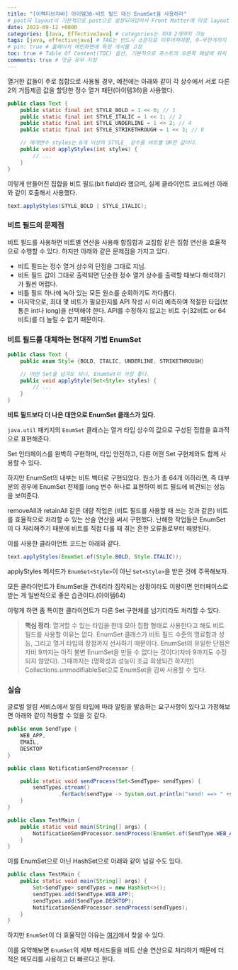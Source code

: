 ```yaml
---
title: "[이펙티브자바] 아이템36-비트 필드 대신 EnumSet을 사용하라"
# post의 layout이 기본적으로 post으로 설정되어있어서 Front Matter에 따로 layout변수를 만들어 주지 않아도 된다.
date: 2022-09-12 +0800
categories: [Java, EffectiveJava] # categories는 최대 2개까지 가능
tags: [java, effectivejava] # TAG는 반드시 소문자로 이루어져야함, 0~무한개까지 지정 가능
# pin: true # 홈페이지 메인화면에 특정 게시물 고정
toc: true # Table Of Content(TOC) 옵션, 기본적으로 포스트의 오른쪽 패널에 위치
comments: true # 댓글 유무 지정
---
```


열거한 값들이 주로 집합으로 사용될 경우, 예전에는 아래와 같이 각 상수에서 서로 다른 2의 거듭제곱 값을 할당한 정수 열거 패턴(아이템36)을 사용했다.

```java
public class Text {
    public static final int STYLE_BOLD = 1 << 0; // 1
    public static final int STYLE_ITALIC = 1 << 1; // 2
    public static final int STYLE_UNDERLINE = 1 << 2; // 4
    public static final int STYLE_STRIKETHROUGH = 1 << 3; // 8

    // 매개변수 styles는 0개 이상의 STYLE_ 상수를 비트별 OR한 값이다.
    public void applyStyles(int styles) {
        // ...
    }
}
```

이렇게 만들어진 집합을 비트 필드(bit field)라 했으며, 실제 클라이언트 코드에선 아래와 같이 호출해서 사용했다.

```java
text.applyStyles(STYLE_BOLD | STYLE_ITALIC);
```

### 비트 필드의 문제점
비트 필드를 사용하면 비트별 연산을 사용해 합집합과 교집합 같은 집합 연산을 효율적으로 수행할 수 있다. 하지만 아래와 같은 문제점을 가지고 있다.

- 비트 필드는 정수 열거 상수의 단점을 그대로 지님.
- 비트 필드 값이 그대로 출력되면 단순한 정수 열거 상수를 출력할 때보다 해석하기가 훨씬 어렵다.
- 비틀 필드 하나에 녹아 있는 모든 원소를 순회하기도 까다롭다.
- 마지막으로, 최대 몇 비트가 필요한지를 API 작성 시 미리 예측하여 적절한 타입(보통은 int나 long)을 선택해야 한다. API를 수정하지 않고는 비트 수(32비트 or 64비트)를 더 늘릴 수 없기
때문이다.

### 비트 필드를 대체하는 현대적 기법 EnumSet

```java
public class Text {
    public enum Style {BOLD, ITALIC, UNDERLINE, STRIKETHROUGH}

    // 어떤 Set을 넘겨도 되나, EnumSet이 가장 좋다.
    public void applyStyle(Set<Style> styles) {
        // ...
    }
}
```

<b>비트 필드보다 더 나은 대안으로 EnumSet 클래스가 있다.</b>

`java.util` 패키지의 `EnumSet` 클래스는 열거 타입 상수의 값으로 구성된 집합을 효과적으로 표현해준다.

Set 인터페이스를 완벽히 구현하며, 타입 안전하고, 다른 어떤 Set 구현체와도 함께 사용할 수 있다.

하지만 EnumSet의 내부는 비트 벡터로 구현되었다. 원소가 총 64개 이하라면, 즉 대부분의 경우에 EnumSet 전체를 long 변수 하나로 표현하여 비트 필드에 비견되는 성능을 보여준다.

removeAll과 retainAll 같은 대량 작업은 (비트 필드를 사용할 때 쓰는 것과 같은) 비트를 효율적으로 처리할 수 있는 산술 연산을 써서 구현했다. 난해한 작업들은 EnumSet이 다 처리해주기 때문에 비트를 직접 다룰 때 겪는 흔한 오류들로부터 해방된다.

이를 사용한 클라이언트 코드는 아래와 같다.

```java
text.applyStyles(EnumSet.of(Style.BOLD, Style.ITALIC));
```

applyStyles 메서드가 `EnumSet<Style>`이 아닌 `Set<Style>`을 받은 것에 주목해보자.

모든 클라이언트가 EnumSet을 건네리라 짐작되는 상황이라도 이왕이면 인터페이스로 받는 게 일반적으로 좋은 습관이다.(아이템64)

이렇게 하면 좀 특이한 클라이언트가 다른 Set 구현체를 넘기더라도 처리할 수 있다.

> **핵심 정리**: 열거할 수 있는 타입을 한데 모아 집합 형태로 사용한다고 해도 비트 필드를 사용할 이유는 없다. EnumSet 클래스가 비트 필드 수준의 명료함과 성능, 그리고 열거 타입의 장점까지 선사하기 때문이다. EnumSet의 유일한 단점은 자바 9까지는 아직 불변 EnumSet을 만들 수 없다는 것이다(자바 9까지도 수정되지 않았다).
그때까지는 (명확성과 성능이 조금 희생되긴 하지만) Collections.unmodifiableSet으로 EnumSet을 감싸 사용할 수 있다.

### 실습
글로벌 알림 서비스에서 알림 타입에 따라 알림을 발송하는 요구사항이 있다고 가정해보면 아래와 같이 적용할 수 있을 것 같다.

```java
public enum SendType {
    WEB_APP,
    EMAIL,
    DESKTOP
}

public class NotificationSendProcessor {

    public static void sendProcess(Set<SendType> sendTypes) {
        sendTypes.stream()
                .forEach(sendType -> System.out.println("send! ==> " +sendType));
    }
}

public class TestMain {
    public static void main(String[] args) {
        NotificationSendProcessor.sendProcess(EnumSet.of(SendType.WEB_APP, SendType.DESKTOP));
    }
}
```

이를 EnumSet으로 아닌 HashSet으로 아래와 같이 넘길 수도 있다.

```java
public class TestMain {
    public static void main(String[] args) {
        Set<SendType> sendTypes = new HashSet<>();
        sendTypes.add(SendType.WEB_APP);
        sendTypes.add(SendType.DESKTOP);
        NotificationSendProcessor.sendProcess(sendTypes);
    }
}
```

하지만 `EnumSet`이 더 효율적인 이유는 [여기](https://www.educative.io/answers/what-is-an-enumset-in-java)에서 찾을 수 있다.

이를 요약해보면 `EnumSet`의 세부 메서드들을 비트 산술 연산으로 처리하기 때문에 더 적은 메모리를 사용하고 더 빠르다고 한다.